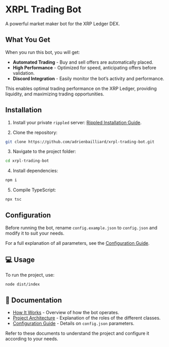 # XRPL Trading Bot

A powerful market maker bot for the XRP Ledger DEX.

## What You Get

When you run this bot, you will get: 
+ **Automated Trading** - Buy and sell offers are automatically placed.
+ **High Performance** - Optimized for speed, anticipating offers before validation.
+ **Discord Integration** - Easily monitor the bot’s activity and performance.

This enables optimal trading performance on the XRP Ledger, providing liquidity, and maximizing trading opportunities.

## Installation

1. Install your private `rippled` server:
[Rippled Installation Guide](https://xrpl.org/docs/infrastructure/installation).

2. Clone the repository:
```sh
git clone https://github.com/adrienbailliard/xrpl-trading-bot.git
```

3. Navigate to the project folder:
```sh
cd xrpl-trading-bot
```

4. Install dependencies:
```sh
npm i
```

5. Compile TypeScript:
```sh
npx tsc
```

## Configuration

Before running the bot, rename `config.example.json` to `config.json` and modify it to suit your needs.

For a full explanation of all parameters, see the [Configuration Guide](docs/config.md).

## 💻 Usage

To run the project, use:
```sh
node dist/index
```

## 📜 Documentation

+ [How It Works](docs/how-it-works.md) - Overview of how the bot operates.  
+ [Project Architecture](docs/architecture.md) - Explanation of the roles of the different classes.  
+ [Configuration Guide](docs/config.md) - Details on `config.json` parameters.

Refer to these documents to understand the project and configure it according to your needs.
